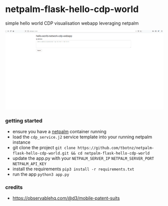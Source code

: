 # netpalm-flask-hello-cdp-world
simple hello world CDP visualisation webapp leveraging netpalm

![netpalm](/netpalm_cdp.gif)

### getting started
- ensure you have a [netpalm](https://github.com/tbotnz/netpalm) container running
- load the ```cdp_service.j2``` service template into your running netpalm instance
- git clone the project ```git clone https://github.com/tbotnz/netpalm-flask-hello-cdp-world.git && cd netpalm-flask-hello-cdp-world ```
- update the app.py with your ```NETPALM_SERVER_IP``` ```NETPALM_SERVER_PORT``` ```NETPALM_API_KEY```
- install the requirements ```pip3 install -r requirements.txt```
- run the app ```python3 app.py```

### credits
- https://observablehq.com/@d3/mobile-patent-suits

